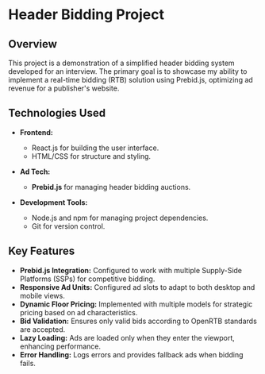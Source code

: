 # Header Bidding Project

## Overview

This project is a demonstration of a simplified header bidding system developed for an interview. The primary goal is to showcase my ability to implement a real-time bidding (RTB) solution using Prebid.js, optimizing ad revenue for a publisher's website.

## Technologies Used

- **Frontend:**

  - React.js for building the user interface.
  - HTML/CSS for structure and styling.

- **Ad Tech:**

  - **Prebid.js** for managing header bidding auctions.

- **Development Tools:**
  - Node.js and npm for managing project dependencies.
  - Git for version control.

## Key Features

- **Prebid.js Integration:** Configured to work with multiple Supply-Side Platforms (SSPs) for competitive bidding.
- **Responsive Ad Units:** Configured ad slots to adapt to both desktop and mobile views.
- **Dynamic Floor Pricing:** Implemented with multiple models for strategic pricing based on ad characteristics.
- **Bid Validation:** Ensures only valid bids according to OpenRTB standards are accepted.
- **Lazy Loading:** Ads are loaded only when they enter the viewport, enhancing performance.
- **Error Handling:** Logs errors and provides fallback ads when bidding fails.
